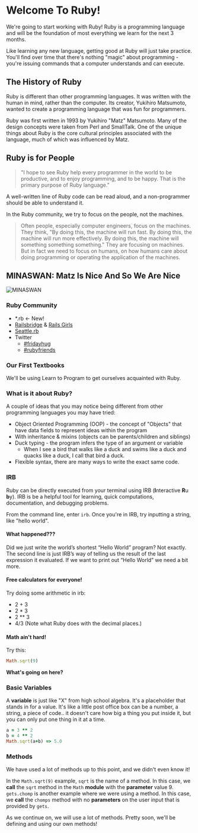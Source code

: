# Welcome To Ruby!

We're going to start working with Ruby! Ruby is a programming language and will be the foundation of most everything we learn for the next 3 months.

Like learning any new language, getting good at Ruby will just take practice. You'll find over time that there's nothing "magic" about programming - you're issuing commands that a computer understands and can execute.

## The History of Ruby

Ruby is different than other programming languages. It was written with the human in mind, rather than the computer. Its creator, Yukihiro Matsumoto, wanted to create a programming language that was fun for programmers.

Ruby was first written in 1993 by Yukihiro "Matz" Matsumoto. Many of the design concepts were taken from Perl and SmallTalk. One of the unique things about Ruby is the core cultural principles associated with the language, much of which was influenced by Matz.

## Ruby is for People

> "I hope to see Ruby help every programmer in the world to be productive, and to enjoy programming, and to be happy. That is the primary purpose of Ruby language."

A well-written line of Ruby code can be read aloud, and a non-programmer should be able to understand it.

In the Ruby community, we try to focus on the people, not the machines.

> Often people, especially computer engineers, focus on the machines. They think, "By doing this, the machine will run fast. By doing this, the machine will run more effectively. By doing this, the machine will something something something." They are focusing on machines. But in fact we need to focus on humans, on how humans care about doing programming or operating the application of the machines.

## MINASWAN: Matz Is Nice And So We Are Nice

![MINASWAN](https://pbs.twimg.com/media/B2575XuCIAE4BNB.jpg)

### Ruby Community

+ *.rb <- New!
+ [Railsbridge](http://www.railsbridge.org/) & [Rails Girls](http://railsgirls.com/)
+ [Seattle.rb](http://www.seattlerb.org/)
+ Twitter
  + [\#fridayhug](https://twitter.com/hashtag/fridayhug)
  + [\#rubyfriends](https://twitter.com/hashtag/rubyfriends)


### Our First Textbooks
We'll be using Learn to Program to get ourselves acquainted with Ruby.


### What is it about Ruby?
A couple of ideas that you may notice being different from other programming languages you may have tried:

- Object Oriented Programming (OOP) - the concept of "Objects" that have data fields to represent ideas within the program
- With inheritance & mixins (objects can be parents/children and siblings)
- Duck typing - the program infers the type of an argument or variable
  - When I see a bird that walks like a duck and swims like a duck and quacks like a duck, I call that bird a duck.
- Flexible syntax, there are many ways to write the exact same code.


### IRB
Ruby can be directly executed from your terminal using IRB (**I**nteractive **R**u **b**y). IRB is be a helpful tool for learning, quick computations, documentation, and debugging problems.

From the command line, enter `irb`. Once you're in IRB, try inputting a string, like "hello world".

#### What happened???

Did we just write the world’s shortest “Hello World” program? Not exactly. The second line is just IRB’s way of telling us the result of the last expression it evaluated. If we want to print out “Hello World” we need a bit more.

#### Free calculators for everyone!

Try doing some arithmetic in irb:

* 2 + 3
* 2 * 3
* 2 ** 3
* 4/3 (Note what Ruby does with the decimal places.)

#### Math ain't hard!

Try this:

~~~ ruby
Math.sqrt(9)
~~~

__What's going on here?__

### Basic Variables
A **variable** is just like "X" from high school algebra. It's a placeholder that stands in for a value. It's like a little post office box can be a number, a string, a piece of code.. it doesn't care how big a thing you put inside it, but you can only put one thing in it at a time.

~~~ ruby
a = 3 ** 2
b = 4 ** 2
Math.sqrt(a+b) => 5.0
~~~

### Methods
We have used a lot of methods up to this point, and we didn't even know it!  


In the `Math.sqrt(9)` example, `sqrt` is the name of a method. In this case, we **call** the `sqrt` method in the `Math` **module** with the __parameter__ value 9.  
`gets.chomp` is another example where we were using a method. In this case, we **call** the `chomps` method with no __parameters__ on the user input that is provided by `gets`.

As we continue on, we will use a lot of methods. Pretty soon, we'll be defining and using our own methods!
